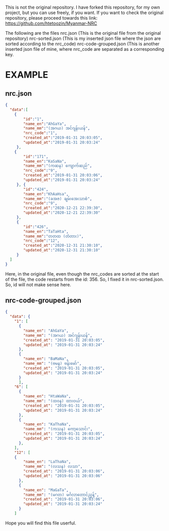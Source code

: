This is not the original repository. I have forked this repository, for my own project, but you can use freely, if you want. If you want to check the original repository, please proceed towards this link: https://github.com/htetoozin/Myanmar-NRC


The following are the files
nrc.json (This is the original file from the original repository)
nrc-sorted.json (This is my inserted json file where the json are sorted according to the nrc_code)
nrc-code-grouped.json (This is another inserted json file of mine, where nrc_code are separated as a corresponding key. 


EXAMPLE 
========
nrc.json
--------

```json
{
  "data":[
    {
        "id":"1",
        "name_en":"AhGaYa",
        "name_mm":"(အဂယ) အင်ဂျန်းယန်",
        "nrc_code":"1",
        "created_at":"2019-01-31 20:03:05",
        "updated_at":"2019-01-31 20:03:24"
     },
    {
        "id":"171",
        "name_en":"KaSaNa",
        "name_mm":"(ကဆန) ကျောက်ဆည်",
        "nrc_code":"9",
        "created_at":"2019-01-31 20:03:06",
        "updated_at":"2019-01-31 20:03:24"
     }, {
        "id":"424",
        "name_en":"KhAaHsa",
        "name_mm":"(ခအဇ) ချမ်းအေးသာစံ",
        "nrc_code":"9",
        "created_at":"2020-12-21 22:39:30",
        "updated_at":"2020-12-21 22:39:30"
     },
     {
        "id":"426",
        "name_en":"TaTaHta",
        "name_mm":"တတထ (တံတား)",
        "nrc_code":"12",
        "created_at":"2020-12-31 21:30:10",
        "updated_at":"2020-12-31 21:30:10"
     }
  ]
}
```
Here, in the original file, even though the nrc_codes are sorted at the start of the file, the code restarts from the id: 356. So, I fixed it in nrc-sorted.json. So, id will not make sense here. 

nrc-code-grouped.json
-----

```json
{
  "data": {
    "1": [
      {
        "name_en": "AhGaYa",
        "name_mm": "(အဂယ) အင်ဂျန်းယန်",
        "created_at": "2019-01-31 20:03:05",
        "updated_at": "2019-01-31 20:03:24"
      },
      {
        "name_en": "BaMaNa",
        "name_mm": "(ဗမန) ဗန်းမော်",
        "created_at": "2019-01-31 20:03:05",
        "updated_at": "2019-01-31 20:03:24"
      }
      ],
    "6": [
      {
        "name_en": "HtaWaNa",
        "name_mm": "(ထဝန) ထားဝယ်",
        "created_at": "2019-01-31 20:03:05",
        "updated_at": "2019-01-31 20:03:24"
      },
      {
        "name_en": "KaThaNa",
        "name_mm": "(ကသန) ကော့သောင်း",
        "created_at": "2019-01-31 20:03:05",
        "updated_at": "2019-01-31 20:03:24"
      },
    ], 
    "12": [
    {
        "name_en": "LaThaNa",
        "name_mm": "(လသန) လသာ",
        "created_at": "2019-01-31 20:03:06",
        "updated_at": "2019-01-31 20:03:06"
      },
      {
        "name_en": "MaGaTa",
        "name_mm": "(မဂတ) မင်္ဂလာတောင်ညွှန့်",
        "created_at": "2019-01-31 20:03:06",
        "updated_at": "2019-01-31 20:03:24"
      }
    ]
```
Hope you will find this file userful.
